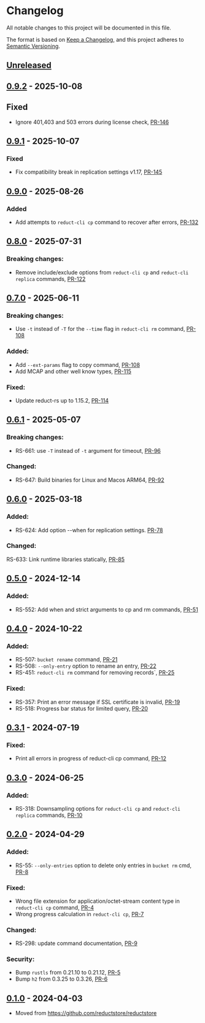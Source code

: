 # Changelog

All notable changes to this project will be documented in this file.

The format is based on [Keep a Changelog](https://keepachangelog.com/en/1.0.0/),
and this project adheres to [Semantic Versioning](https://semver.org/spec/v2.0.0.html).

## [Unreleased]

## [0.9.2] - 2025-10-08

## Fixed

- Ignore 401,403 and 503 errors during license check, [PR-146](https://github.com/reductstore/reduct-cli/pull/146)

## [0.9.1] - 2025-10-07

### Fixed

- Fix compatibility break in replication settings v1.17, [PR-145](https://github.com/reductstore/reduct-cli/pull/145)

## [0.9.0] - 2025-08-26

### Added

- Add attempts to `reduct-cli cp` command to recover after errors, [PR-132](https://github.com/reductstore/reduct-cli/pull/132)

## [0.8.0] - 2025-07-31

### Breaking changes:

- Remove include/exclude options from `reduct-cli cp` and `reduct-cli replica` commands, [PR-122](https://github.com/reductstore/reduct-cli/pull/122)

## [0.7.0] - 2025-06-11

### Breaking changes:

- Use `-t` instead of `-T` for the `--time` flag in `reduct-cli rm` command, [PR-108](https://github.com/reductstore/reduct-cli/pull/108)

### Added:

- Add `--ext-params` flag to copy command, [PR-108](https://github.com/reductstore/reduct-cli/pull/108)
- Add MCAP and other well know types, [PR-115](https://github.com/reductstore/reduct-cli/pull/115)

### Fixed:

- Update reduct-rs up to 1.15.2, [PR-114](https://github.com/reductstore/reduct-cli/pull/114)

## [0.6.1] - 2025-05-07

### Breaking changes:

- RS-661: use `-T` instead of `-t` argument for timeout, [PR-96](https://github.com/reductstore/reduct-cli/pull/96)

### Changed:

- RS-647: Build binaries for Linux and Macos ARM64, [PR-92](https://github.com/reductstore/reduct-cli/pull/92)

## [0.6.0] - 2025-03-18

### Added:

- RS-624: Add option --when for replication settings. [PR-78](https://github.com/reductstore/reduct-cli/pull/78)

### Changed:

RS-633: Link runtime libraries statically, [PR-85](https://github.com/reductstore/reduct-cli/pull/85)

## [0.5.0] - 2024-12-14

### Added:

- RS-552: Add when and strict arguments to cp and rm commands, [PR-51](https://github.com/reductstore/reduct-cli/pull/51)

## [0.4.0] - 2024-10-22

### Added:

- RS-507: `bucket rename` command, [PR-21](https://github.com/reductstore/reduct-cli/pull/21)
- RS-508: `--only-entry` option to rename an entry, [PR-22](https://github.com/reductstore/reduct-cli/pull/22)
- RS-451: `reduct-cli rm` command for removing records`, [PR-25](https://github.com/reductstore/reduct-cli/pull/25)

### Fixed:

- RS-357: Print an error message if SSL certificate is invalid, [PR-19](https://github.com/reductstore/reduct-cli/pull/19)
- RS-518: Progress bar status for limited query, [PR-20](https://github.com/reductstore/reduct-cli/pull/20)

## [0.3.1] - 2024-07-19

### Fixed:

- Print all errors in progress of reduct-cli cp command, [PR-12](https://github.com/reductstore/reduct-cli/pull/12)

## [0.3.0] - 2024-06-25

### Added:

- RS-318: Downsampling options for `reduct-cli cp` and `reduct-cli replica` commands, [PR-10](https://github.com/reductstore/reduct-cli/pull/10)

## [0.2.0] - 2024-04-29

### Added:

- RS-55: `--only-entries` option to delete only entries in `bucket rm` cmd, [PR-8](https://github.com/reductstore/reduct-cli/pull/8)

### Fixed:

- Wrong file extension for application/octet-stream content type in `reduct-cli cp` command, [PR-4](https://github.com/reductstore/reduct-cli/pull/4)
- Wrong progress calculation in `reduct-cli cp`, [PR-7](https://github.com/reductstore/reduct-cli/pull/7)

### Changed:

- RS-298: update command documentation, [PR-9](https://github.com/reductstore/reduct-cli/pull/9)

### Security:

- Bump `rustls` from 0.21.10 to 0.21.12, [PR-5](https://github.com/reductstore/reduct-cli/pull/5)
- Bump `h2` from 0.3.25 to 0.3.26, [PR-6](https://github.com/reductstore/reduct-cli/pull/6)

## [0.1.0] - 2024-04-03

- Moved from https://github.com/reductstore/reductstore

[Unreleased]: https://github.com/reductstore/reduct-cli/compare/0.9.1...HEAD

[0.9.2]: https://github.com/reductstore/reduct-cli/compare/v0.9.1...v0.9.2

[0.9.1]: https://github.com/reductstore/reduct-cli/compare/v0.9.0...v0.9.1

[0.9.0]: https://github.com/reductstore/reduct-cli/compare/v0.8.0...v0.9.0

[0.8.0]: https://github.com/reductstore/reduct-cli/compare/v0.7.0...v0.8.0

[0.7.0]: https://github.com/reductstore/reduct-cli/compare/v0.6.1...v0.7.0

[0.6.1]: https://github.com/reductstore/reduct-cli/compare/v0.6.0...v0.6.1

[0.6.0]: https://github.com/reductstore/reduct-cli/compare/v0.5.0...v0.6.0

[0.5.0]: https://github.com/reductstore/reduct-cli/compare/v0.4.0...v0.5.0

[0.4.0]: https://github.com/reductstore/reduct-cli/compare/v0.3.1...v0.4.0

[0.3.1]: https://github.com/reductstore/reduct-cli/compare/v0.3.0...v0.3.1

[0.3.0]: https://github.com/reductstore/reduct-cli/compare/v0.2.0...v0.3.0

[0.2.0]: https://github.com/reductstore/reduct-cli/compare/v0.1.0...v0.2.0

[0.1.0]: https://github.com/reductstore/reduct-cli/releases/tag/v0.1.0
